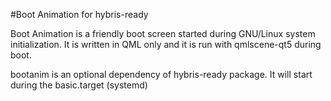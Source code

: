 #Boot Animation for hybris-ready

Boot Animation is a friendly boot screen started during GNU/Linux system initialization.
It is written in QML only and it is run with qmlscene-qt5 during boot.

bootanim is an optional dependency of hybris-ready package.
It will start during the basic.target (systemd)

